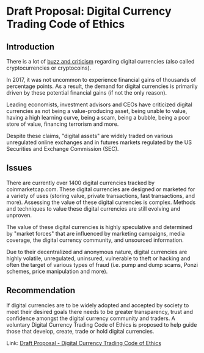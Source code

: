 # Draft Proposal: Digital Currency Trading Code of Ethics

## Introduction
There is a lot of [buzz and criticism](https://www.bloomberg.com/features/bitcoin-bulls-bears/) regarding digital currencies (also called cryptocurrencies or cryptocoins).  

In 2017, it was not uncommon to experience financial gains of thousands of percentage points.  As a result, the demand for digital currencies is primarily driven by these potential financial gains (if not the only reason).

Leading economists, investment advisors and CEOs have criticized digital currencies as not being a value-producing asset, being unable to value, having a high learning curve, being a scam, being a bubble, being a poor store of value, financing terrorism and more.

Despite these claims, "digital assets" are widely traded on various unregulated online exchanges and in futures markets regulated by the US Securities and Exchange Commission (SEC).

## Issues
There are currently over 1400 digital currencies tracked by coinmarketcap.com.  These digital currencies are designed or marketed for a variety of uses (storing value, private transactions, fast transactions, and more).  Assessing the value of these digital currencies is complex.  Methods and techniques to value these digital currencies are still evolving and unproven.

The value of these digital currencies is highly speculative and determined by "market forces" that are influenced by marketing campaigns, media coverage, the digital currency community, and unsourced information.

Due to their decentralized and anonymous nature, digital currencies are highly volatile, unregulated, uninsured, vulnerable to theft or hacking and often the target of various types of fraud (i.e. pump and dump scams, Ponzi schemes, price manipulation and more).

## Recommendation
If digital currencies are to be widely adopted and accepted by society to meet their desired goals there needs to be greater transparency, trust and confidence amongst the digital currency community and traders.  A voluntary Digital Currency Trading Code of Ethics is proposed to help guide those that develop, create, trade or hold digital currencies.

Link: [Draft Proposal - Digital Currency Trading Code of Ethics](https://github.com/brianerdelyi/Westarctica/blob/master/Digital%20Currency%20Trading%20Code%20of%20Ethics.md)
